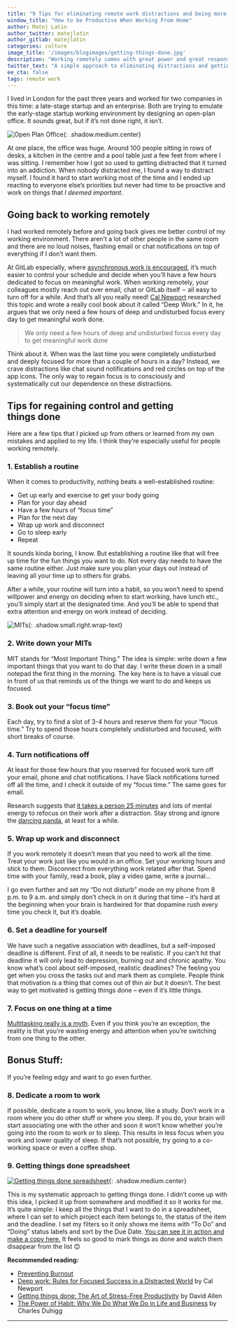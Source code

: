 ```yaml
---
title: "9 Tips for eliminating remote work distractions and being more productive"
window_title: "How to be Productive When Working From Home"
author: Matej Latin
author_twitter: matejlatin
author_gitlab: matejlatin
categories: culture
image_title: '/images/blogimages/getting-things-done.jpg'
description: "Working remotely comes with great power and great responsibility. Here are a few tips on being efficient and productive."
twitter_text: "A simple approach to eliminating distractions and getting things done when working remotely. Bonus: get a 'Getting things done spreadsheet' to improve your productivity."
ee_cta: false
tags: remote work
---
```


I lived in London for the past three years and worked for two companies in this time: a late-stage startup and an enterprise. Both are trying to emulate the early-stage startup working environment by designing an open-plan office. It sounds great, but if it’s not done right, it isn’t.

![Open Plan Office](/images/blogimages/gtd-open-plan-office.jpg){: .shadow.medium.center}

At one place, the office was huge. Around 100 people sitting in rows of desks, a kitchen in the centre and a pool table just a few feet from where I was sitting. I remember how I got so used to getting distracted that it turned into an addiction. When nobody distracted me, I found a way to distract myself. I found it hard to start working most of the time and I ended up reacting to everyone else’s priorities but never had time to be proactive and work on things that *I deemed important*.

## Going back to working remotely

I had worked remotely before and going back gives me better control of my working environment. There aren’t a lot of other people in the same room and there are no loud noises, flashing email or chat notifications on top of everything if I don’t want them.

At GitLab especially, where [asynchronous work is encouraged](/handbook/communication/), it’s much easier to control your schedule and decide when you’ll have a few hours dedicated to focus on meaningful work. When working remotely, your colleagues mostly reach out over email, chat or GitLab itself  –  all easy to turn off for a while. And that’s all you really need! [Cal Newport](http://calnewport.com/) researched this topic and wrote a really cool book about it called “Deep Work.” In it, he argues that we only need a few hours of deep and undisturbed focus every day to get meaningful work done.

>We only need a few hours of deep and undisturbed focus every day to get meaningful work done

Think about it. When was the last time you were completely undisturbed and deeply focused for more than a couple of hours in a day? Instead, we crave distractions like chat sound notifications and red circles on top of the app icons. The only way to regain focus is to consciously and systematically cut our dependence on these distractions.

## Tips for regaining control and getting things done

Here are a few tips that I picked up from others or learned from my own mistakes and applied to my life. I think they’re especially useful for people working remotely.

### 1. Establish a routine

When it comes to productivity, nothing beats a well-established routine: 

- Get up early and exercise to get your body going
- Plan for your day ahead
- Have a few hours of “focus time”
- Plan for the next day
- Wrap up work and disconnect
- Go to sleep early
- Repeat

It sounds kinda boring, I know. But establishing a routine like that will free up time for the fun things you want to do. Not every day needs to have the same routine either. Just make sure you plan your days out instead of leaving all your time up to others for grabs.

After a while, your routine will turn into a habit, so you won’t need to spend willpower and energy on deciding when to start working, have lunch etc., you’ll simply start at the designated time. And you’ll be able to spend that extra attention and energy on work instead of deciding.

![MITs](/images/blogimages/gtd-MIT-notepad.jpg){: .shadow.small.right.wrap-text}

### 2. Write down your MITs

MIT stands for “Most Important Thing.” The idea is simple: write down a few important things that you want to do that day. I write these down in a small notepad the first thing in the morning. The key here is to have a visual cue in front of us that reminds us of the things we want to do and keeps us focused.

### 3. Book out your “focus time”

Each day, try to find a slot of 3-4 hours and reserve them for your “focus time.” Try to spend those hours completely undisturbed and focused, with short breaks of course.

### 4. Turn notifications off

At least for those few hours that you reserved for focused work turn off your email, phone and chat notifications. I have Slack notifications turned off all the time, and I check it outside of my “focus time.” The same goes for email.

Research suggests that [it takes a person 25 minutes](https://www.nytimes.com/2013/05/05/opinion/sunday/a-focus-on-distraction.html) and lots of mental energy to refocus on their work after a distraction. Stay strong and ignore the [dancing panda](https://www.youtube.com/watch?v=tf9ZhU7zF8s), at least for a while.

### 5. Wrap up work and disconnect

If you work remotely it doesn’t mean that you need to work all the time. Treat your work just like you would in an office. Set your working hours and stick to them. Disconnect from everything work related after that. Spend time with your family, read a book, play a video game, write a journal…

I go even further and set my “Do not disturb” mode on my phone from 8 p.m. to 9 a.m. and simply don’t check in on it during that time – it’s hard at the beginning when your brain is hardwired for that dopamine rush every time you check it, but it’s doable.

### 6. Set a deadline for yourself

We have such a negative association with deadlines, but a self-imposed deadline is different. First of all, it needs to be realistic. If you can’t hit that deadline it will only lead to depression, burning out and chronic apathy. You know what’s cool about self-imposed, realistic deadlines? The feeling you get when you cross the tasks out and mark them as complete. People think that motivation is a thing that comes out of thin air but it doesn’t. The best way to get motivated is getting things done – even if it’s little things.

### 7. Focus on one thing at a time

[Multitasking really is a myth](https://www.inc.com/scott-mautz/psychology-and-neuroscience-blow-up-the-myth-of-effective-multitasking.html). Even if you think you’re an exception, the reality is that you’re wasting energy and attention when you’re switching from one thing to the other.

## Bonus Stuff:

If you’re feeling edgy and want to go even further.

### 8. Dedicate a room to work

If possible, dedicate a room to work, you know, like a study. Don’t work in a room where you do other stuff or where you sleep. If you do, your brain will start associating one with the other and soon it won’t know whether you’re going into the room to work or to sleep. This results in less focus when you work and lower quality of sleep. If that’s not possible, try going to a co-working space or even a coffee shop.

### 9. Getting things done spreadsheet

[![Getting things done spreadsheet](/images/blogimages/gtd-spreadsheet.jpg)](https://docs.google.com/spreadsheets/d/1j3N1mSbs_48r4kBo7SOCI2Weh4BdTL4dCn3ozP5HwzQ/edit?usp=sharing){: .shadow.medium.center}

This is my systematic approach to getting things done. I didn’t come up with this idea, I picked it up from somewhere and modified it so it works for me. It’s quite simple: I keep all the things that I want to do in a spreadsheet, where I can set to which project each item belongs to, the status of the item and the deadline. I set my filters so it only shows me items with “To Do” and “Doing” status labels and sort by the Due Date. [You can see it in action and make a copy here.](https://docs.google.com/spreadsheets/d/1j3N1mSbs_48r4kBo7SOCI2Weh4BdTL4dCn3ozP5HwzQ/edit?usp=sharing) It feels so good to mark things as done and watch them disappear from the list 😊

**Recommended reading:**
- [Preventing Burnout](/blog/2018/03/08/preventing-burnout/)
- [Deep work: Rules for Focused Success in a Distracted World](https://www.goodreads.com/book/show/28383248-deep-work) by Cal Newport
- [Getting things done: The Art of Stress-Free Productivity](https://www.goodreads.com/book/show/1633.Getting_Things_Done?ac=1&from_search=true) by David Allen
- [The Power of Habit: Why We Do What We Do in Life and Business](https://www.goodreads.com/book/show/12609433-the-power-of-habit?ac=1&from_search=true) by Charles Duhigg

----
